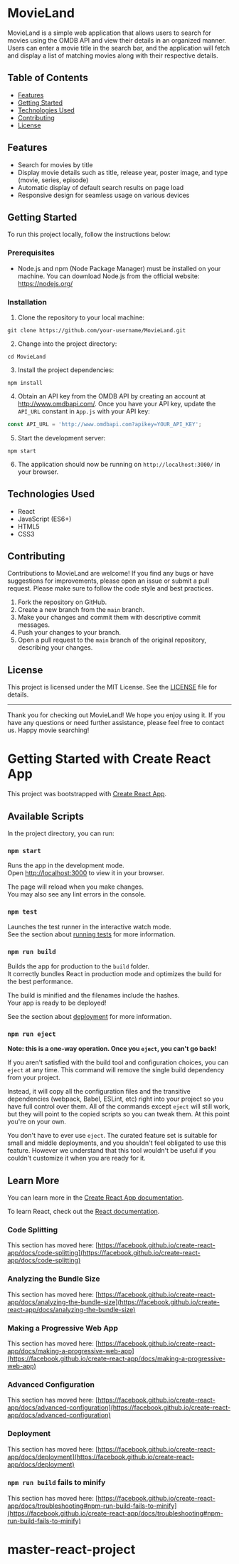 # MovieLand

MovieLand is a simple web application that allows users to search for movies using the OMDB API and view their details in an organized manner. Users can enter a movie title in the search bar, and the application will fetch and display a list of matching movies along with their respective details.

## Table of Contents

- [Features](#features)
- [Getting Started](#getting-started)
- [Technologies Used](#technologies-used)
- [Contributing](#contributing)
- [License](#license)


## Features

- Search for movies by title
- Display movie details such as title, release year, poster image, and type (movie, series, episode)
- Automatic display of default search results on page load
- Responsive design for seamless usage on various devices

## Getting Started

To run this project locally, follow the instructions below:

### Prerequisites

- Node.js and npm (Node Package Manager) must be installed on your machine. You can download Node.js from the official website: https://nodejs.org/

### Installation

1. Clone the repository to your local machine:

```
git clone https://github.com/your-username/MovieLand.git
```

2. Change into the project directory:

```
cd MovieLand
```

3. Install the project dependencies:

```
npm install
```

4. Obtain an API key from the OMDB API by creating an account at http://www.omdbapi.com/. Once you have your API key, update the `API_URL` constant in `App.js` with your API key:

```javascript
const API_URL = 'http://www.omdbapi.com?apikey=YOUR_API_KEY';
```

5. Start the development server:

```
npm start
```

6. The application should now be running on `http://localhost:3000/` in your browser.

## Technologies Used

- React
- JavaScript (ES6+)
- HTML5
- CSS3

## Contributing

Contributions to MovieLand are welcome! If you find any bugs or have suggestions for improvements, please open an issue or submit a pull request. Please make sure to follow the code style and best practices.

1. Fork the repository on GitHub.
2. Create a new branch from the `main` branch.
3. Make your changes and commit them with descriptive commit messages.
4. Push your changes to your branch.
5. Open a pull request to the `main` branch of the original repository, describing your changes.

## License

This project is licensed under the MIT License. See the [LICENSE](LICENSE) file for details.

---

Thank you for checking out MovieLand! We hope you enjoy using it. If you have any questions or need further assistance, please feel free to contact us. Happy movie searching!


# Getting Started with Create React App

This project was bootstrapped with [Create React App](https://github.com/facebook/create-react-app).

## Available Scripts

In the project directory, you can run:

### `npm start`

Runs the app in the development mode.\
Open [http://localhost:3000](http://localhost:3000) to view it in your browser.

The page will reload when you make changes.\
You may also see any lint errors in the console.

### `npm test`

Launches the test runner in the interactive watch mode.\
See the section about [running tests](https://facebook.github.io/create-react-app/docs/running-tests) for more information.

### `npm run build`

Builds the app for production to the `build` folder.\
It correctly bundles React in production mode and optimizes the build for the best performance.

The build is minified and the filenames include the hashes.\
Your app is ready to be deployed!

See the section about [deployment](https://facebook.github.io/create-react-app/docs/deployment) for more information.

### `npm run eject`

**Note: this is a one-way operation. Once you `eject`, you can't go back!**

If you aren't satisfied with the build tool and configuration choices, you can `eject` at any time. This command will remove the single build dependency from your project.

Instead, it will copy all the configuration files and the transitive dependencies (webpack, Babel, ESLint, etc) right into your project so you have full control over them. All of the commands except `eject` will still work, but they will point to the copied scripts so you can tweak them. At this point you're on your own.

You don't have to ever use `eject`. The curated feature set is suitable for small and middle deployments, and you shouldn't feel obligated to use this feature. However we understand that this tool wouldn't be useful if you couldn't customize it when you are ready for it.

## Learn More

You can learn more in the [Create React App documentation](https://facebook.github.io/create-react-app/docs/getting-started).

To learn React, check out the [React documentation](https://reactjs.org/).

### Code Splitting

This section has moved here: [https://facebook.github.io/create-react-app/docs/code-splitting](https://facebook.github.io/create-react-app/docs/code-splitting)

### Analyzing the Bundle Size

This section has moved here: [https://facebook.github.io/create-react-app/docs/analyzing-the-bundle-size](https://facebook.github.io/create-react-app/docs/analyzing-the-bundle-size)

### Making a Progressive Web App

This section has moved here: [https://facebook.github.io/create-react-app/docs/making-a-progressive-web-app](https://facebook.github.io/create-react-app/docs/making-a-progressive-web-app)

### Advanced Configuration

This section has moved here: [https://facebook.github.io/create-react-app/docs/advanced-configuration](https://facebook.github.io/create-react-app/docs/advanced-configuration)

### Deployment

This section has moved here: [https://facebook.github.io/create-react-app/docs/deployment](https://facebook.github.io/create-react-app/docs/deployment)

### `npm run build` fails to minify

This section has moved here: [https://facebook.github.io/create-react-app/docs/troubleshooting#npm-run-build-fails-to-minify](https://facebook.github.io/create-react-app/docs/troubleshooting#npm-run-build-fails-to-minify)
# master-react-project
